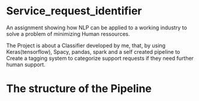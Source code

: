# Service_request_identifier
An assignment showing how NLP can be applied to a working industry to solve a problem of minimizing Human ressources.

The Project is about a Classifier developed by me, that, by using Keras(tensorflow), Spacy, pandas, spark and a self created pipeline to Create a tagging system to categorize support requests if they need further human support. 

# The structure of the Pipeline
